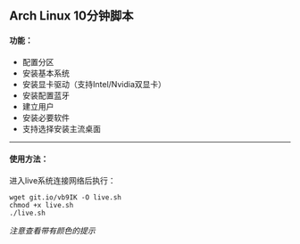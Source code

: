 ## Arch Linux 10分钟脚本

#### 功能：
* 配置分区
* 安装基本系统
* 安装显卡驱动（支持Intel/Nvidia双显卡）
* 安装配置蓝牙
* 建立用户
* 安装必要软件
* 支持选择安装主流桌面
---
#### 使用方法：
进入live系统连接网络后执行：
```
wget git.io/vb9IK -O live.sh
chmod +x live.sh
./live.sh
```

*注意查看带有颜色的提示*